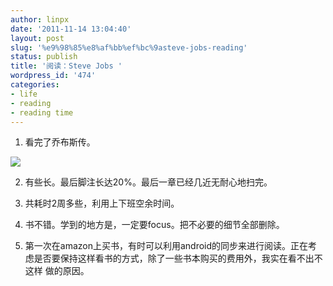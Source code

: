 ```yaml
---
author: linpx
date: '2011-11-14 13:04:40'
layout: post
slug: '%e9%98%85%e8%af%bb%ef%bc%9asteve-jobs-reading'
status: publish
title: '阅读：Steve Jobs '
wordpress_id: '474'
categories:
- life
- reading
- reading time
---
```


1. 看完了乔布斯传。

![](http://ecx.images-amazon.com/images/I/41lGhIX733L._SL500_AA300_.jpg)

2. 有些长。最后脚注长达20%。最后一章已经几近无耐心地扫完。

3. 共耗时2周多些，利用上下班空余时间。

4. 书不错。学到的地方是，一定要focus。把不必要的细节全部删除。

5. 第一次在amazon上买书，有时可以利用android的同步来进行阅读。正在考虑是否要保持这样看书的方式，除了一些书本购买的费用外，我实在看不出不这样
做的原因。

